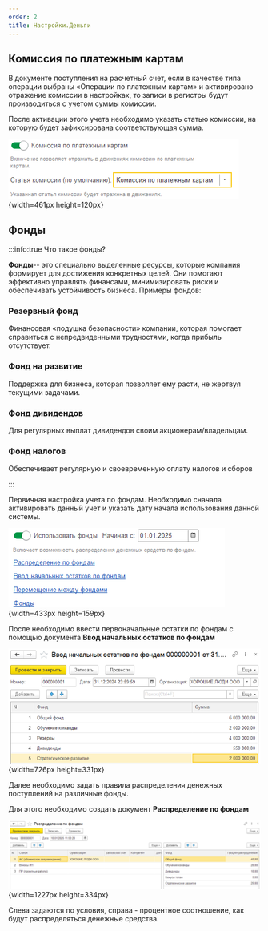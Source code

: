 ```yaml
---
order: 2
title: Настройки.Деньги
---
```


## Комиссия по платежным картам

В документе поступления на расчетный счет, если в качестве типа операции выбраны «Операции по платежным картам» и активировано отражение комиссии в настройках, то записи в регистры будут производиться с учетом суммы комиссии.

После активации этого учета необходимо указать статью комиссии, на которую будет зафиксирована соответствующая сумма.

![](./dengi.png){width=461px height=120px}

## Фонды

:::info:true Что такое фонды?

**Фонды**-- это специально выделенные ресурсы, которые компания формирует для достижения конкретных целей. Они помогают эффективно управлять финансами, минимизировать риски и обеспечивать устойчивость бизнеса. Примеры фондов:

### **Резервный фонд**

Финансовая «подушка безопасности» компании, которая помогает справиться с непредвиденными трудностями, когда прибыль отсутствует.

### **Фонд на развитие**

Поддержка для бизнеса, которая позволяет ему расти, не жертвуя текущими задачами.

### **Фонд дивидендов**

Для регулярных выплат дивидендов своим акционерам/владельцам.

### **Фонд налогов**

Обеспечивает регулярную и своевременную оплату налогов и сборов

:::

Первичная настройка учета по фондам. Необходимо сначала активировать данный учет и указать дату начала использования данной системы.

![](./dengi-2.png){width=433px height=159px}



После необходимо ввести первоначальные остатки по фондам с помощью документа **Ввод начальных остатков по фондам**

![](./dengi-3.png){width=726px height=331px}



Далее необходимо задать правила распределения денежных поступлений на различные фонды.

Для этого необходимо создать документ **Распределение по фондам**

![](./dengi-4.png){width=1227px height=334px}

Слева задаются по условия, справа - процентное соотношение, как будут распределяться денежные средства.